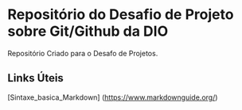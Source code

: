 # Repositório do Desafio de Projeto sobre Git/Github da DIO

Repositório Criado para o Desafo de Projetos.
## Links Úteis 
[Sintaxe_basica_Markdown] (https://www.markdownguide.org/)
